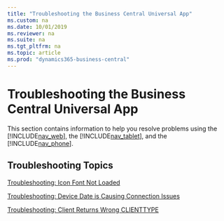 ```yaml
---
title: "Troubleshooting the Business Central Universal App"
ms.custom: na
ms.date: 10/01/2019
ms.reviewer: na
ms.suite: na
ms.tgt_pltfrm: na
ms.topic: article
ms.prod: "dynamics365-business-central"
---
```

# Troubleshooting the Business Central Universal App
This section contains information to help you resolve problems using the [!INCLUDE[nav_web](includes/nav_web_md.md)], the [!INCLUDE[nav_tablet](includes/nav_tablet_md.md)], and the [!INCLUDE[nav_phone](includes/nav_phone_md.md)].  
  
## Troubleshooting Topics  
 <!-- [Troubleshooting: Compression Option in IIS](Troubleshooting--Compression-Option-in-IIS.md)  
  
 [Troubleshooting: The File that You Are Trying to Use Is Too Large](Troubleshooting--The-File-that-You-Are-Trying-to-Use-Is-Too-Large.md) -->  
  
 [Troubleshooting: Icon Font Not Loaded](devenv-troubleshooting-Icon-Font-Not-Loaded.md)  
  
 [Troubleshooting: Device Date is Causing Connection Issues](devenv-Troubleshooting-Device-Date-is-Causing-Connection-Issues.md)  
  
 [Troubleshooting: Client Returns Wrong CLIENTTYPE](devenv-Troubleshooting-Client-Returns-Wrong-CLIENTTYPE.md)  
  
 <!-- [Troubleshooting: The Server Is Not Compatible](Troubleshooting--The-Server-Is-Not-Compatible.md) -->